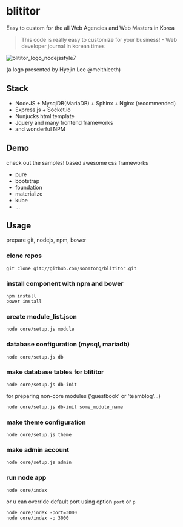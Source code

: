 blititor
========


Easy to custom for the all Web Agencies and Web Masters in Korea

> This code is really easy to customize for your business! - Web developer journal in korean times

![blititor_logo_nodejsstyle7](https://cloud.githubusercontent.com/assets/22411481/18962436/cd87572a-86ab-11e6-8e6b-d145b325e119.png)

(a logo presented by Hyejin Lee @melthleeth)

## Stack

- NodeJS + MysqlDB(MariaDB) + Sphinx + Nginx (recommended)
- Express.js + Socket.io
- Nunjucks html template
- Jquery and many frontend frameworks
- and wonderful NPM

## Demo

check out the samples! based awesome css frameworks

- pure
- bootstrap
- foundation
- materialize
- kube
- ...

## Usage

prepare git, nodejs, npm, bower

### clone repos

```shell
git clone git://github.com/soomtong/blititor.git
```

### install component with npm and bower

```shell
npm install
bower install
```

### create module_list.json

```shell
node core/setup.js module
```

### database configuration (mysql, mariadb)

```shell
node core/setup.js db
```

### make database tables for blititor

```shell
node core/setup.js db-init
```

for preparing non-core modules ('guestbook' or 'teamblog'...)

```shell
node core/setup.js db-init some_module_name
```

### make theme configuration

```shell
node core/setup.js theme
```

### make admin account

```shell
node core/setup.js admin
```

### run node app

```shell
node core/index
```

or u can override default port using option `port` or `p` 

```
node core/index -port=3000
node core/index -p 3000
```
